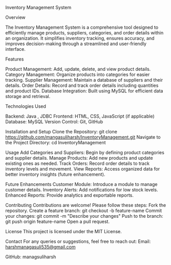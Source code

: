 Inventory Management System

Overview

The Inventory Management System is a comprehensive tool designed to efficiently manage products, suppliers, categories, and order details within an organization. It simplifies inventory tracking, ensures accuracy, and improves decision-making through a streamlined and user-friendly interface.

Features

Product Management: Add, update, delete, and view product details.
Category Management: Organize products into categories for easier tracking.
Supplier Management: Maintain a database of suppliers and their details.
Order Details: Record and track order details including quantities and product IDs.
Database Integration: Built using MySQL for efficient data storage and retrieval.


Technologies Used

Backend: Java , JDBC
Frontend: HTML, CSS, JavaScript (if applicable)
Database: MySQL
Version Control: Git, GitHub

Installation and Setup
Clone the Repository:
git clone https://github.com/mangasuliharsh/InventoryManagement.git
Navigate to the Project Directory:
cd InventoryManagement



Usage
Add Categories and Suppliers: Begin by defining product categories and supplier details.
Manage Products: Add new products and update existing ones as needed.
Track Orders: Record order details to track inventory levels and movement.
View Reports: Access organized data for better inventory insights (future enhancement).

Future Enhancements
Customer Module: Introduce a module to manage customer details.
Inventory Alerts: Add notifications for low stock levels.
Enhanced Reports: Provide analytics and exportable reports.


Contributing
Contributions are welcome! Please follow these steps:
Fork the repository.
Create a feature branch:
git checkout -b feature-name
Commit your changes:
git commit -m "Describe your changes"
Push to the branch:
git push origin feature-name
Open a pull request.


License
This project is licensed under the MIT License.

Contact
For any queries or suggestions, feel free to reach out:
Email: harshmanagasuli535@gmail.com

GitHub: managsuliharsh
